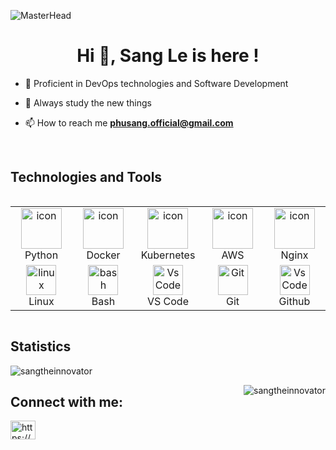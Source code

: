 ![MasterHead](https://developers.giphy.com/branch/master/static/api-512d36c09662682717108a38bbb5c57d.gif)
<h1 align="center">Hi 👋, Sang Le is here !</h1>
  
- 🌱 Proficient in DevOps technologies and Software Development

- 🤔 Always study the new things

- 📫 How to reach me **phusang.official@gmail.com**

<br>
<h2>Technologies and Tools</h2>
<div style="display: flex; align-items: flex-start; align: center">
<table align="center">
  <tr>
    <td align="center" width="96">
      <a href="#macropower-tech">
        <img src="https://techstack-generator.vercel.app/python-icon.svg" alt="icon" width="65" height="65" />
      </a>
      <br> Python
    </td>
    <td align="center" width="96">
        <img src="https://techstack-generator.vercel.app/docker-icon.svg" alt="icon" width="65" height="65" />
      <br> Docker
    </td>
    <td align="center" width="96">
        <img src="https://techstack-generator.vercel.app/kubernetes-icon.svg" alt="icon" width="65" height="65" />
      <br> Kubernetes
    </td>
    <td align="center" width="96">
        <img src="https://techstack-generator.vercel.app/aws-icon.svg" alt="icon" width="65" height="65" />
      <br> AWS
    </td>
    <td align="center" width="96">
        <img src="https://techstack-generator.vercel.app/nginx-icon.svg" alt="icon" width="65" height="65" />
      <br> Nginx
    </td>
  </tr>
  
 <tr>
   <td align="center" width="96">
        <img src="https://skillicons.dev/icons?i=linux" width="48" height="48" alt="linux" />
        <br>Linux
    </td>
   <td align="center" width="96">
        <img src="https://skillicons.dev/icons?i=bash" width="48" height="48" alt="bash" />
        <br>Bash
    </td>
    <td align="center" width="96">
      <img src="https://skillicons.dev/icons?i=vscode" width="48" height="48" alt="VsCode" />
      <br>VS Code
    </td>
    <td align="center" width="96"> 
        <img src="https://user-images.githubusercontent.com/25181517/192108372-f71d70ac-7ae6-4c0d-8395-51d8870c2ef0.png" width="48" height="48" alt="Git" />
        <br>Git
    </td>
    <td align="center" width="96">
      <img src="https://skillicons.dev/icons?i=github" width="48" height="48" alt="VsCode" />
      <br>Github
    </td>
   
 </tr>
</table>
<br>
</div>
<h2>Statistics</h2>

<p>&nbsp;<img align="left" src="https://github-readme-stats.vercel.app/api?username=sangtheinnovator&show_icons=true&locale=en" alt="sangtheinnovator" /></p>
<p><img align="right" src="https://github-readme-streak-stats.herokuapp.com/?user=sangtheinnovator&" alt="sangtheinnovator" /></p>

<h2 align="left">Connect with me:</h2>
<p align="left">
<a href="https://www.linkedin.com/in/sang-le-2613b7279/" target="blank"><img align="center" src="https://raw.githubusercontent.com/rahuldkjain/github-profile-readme-generator/master/src/images/icons/Social/linked-in-alt.svg" alt="https://www.linkedin.com/in/sang-le-2613b7279/" height="30" width="40" /></a>
</p>
